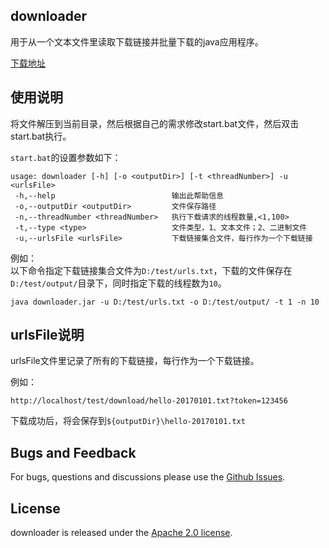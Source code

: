## downloader
用于从一个文本文件里读取下载链接并批量下载的java应用程序。

[下载地址](https://github.com/yyhan/downloader/releases)

## 使用说明
将文件解压到当前目录，然后根据自己的需求修改start.bat文件，然后双击start.bat执行。

`start.bat`的设置参数如下：

```
usage: downloader [-h] [-o <outputDir>] [-t <threadNumber>] -u <urlsFile>
 -h,--help                          输出此帮助信息
 -o,--outputDir <outputDir>         文件保存路径
 -n,--threadNumber <threadNumber>   执行下载请求的线程数量,<1,100>
 -t,--type <type>                   文件类型，1、文本文件；2、二进制文件
 -u,--urlsFile <urlsFile>           下载链接集合文件，每行作为一个下载链接
```
例如：  
以下命令指定下载链接集合文件为`D:/test/urls.txt`，下载的文件保存在`D:/test/output/`目录下，同时指定下载的线程数为`10`。
``` batch
java downloader.jar -u D:/test/urls.txt -o D:/test/output/ -t 1 -n 10
```

## urlsFile说明

urlsFile文件里记录了所有的下载链接，每行作为一个下载链接。

例如：
```text
http://localhost/test/download/hello-20170101.txt?token=123456
```
下载成功后，将会保存到`${outputDir}\hello-20170101.txt`

## Bugs and Feedback

For bugs, questions and discussions please use the [Github Issues](https://github.com/yyhan/downloader/issues).

## License
downloader is released under the [Apache 2.0 license](LICENSE). 

